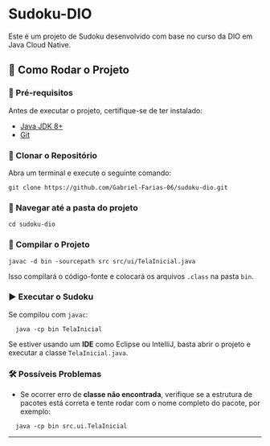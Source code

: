 # Sudoku-DIO

Este é um projeto de Sudoku desenvolvido com base no curso da DIO em Java Cloud Native.

## 🚀 Como Rodar o Projeto

### 🔧 Pré-requisitos

Antes de executar o projeto, certifique-se de ter instalado:

- [Java JDK 8+](https://www.oracle.com/java/technologies/javase-downloads.html)
- [Git](https://git-scm.com/)

### 👅 Clonar o Repositório

Abra um terminal e execute o seguinte comando:
```
git clone https://github.com/Gabriel-Farias-06/sudoku-dio.git
```
### 📂 Navegar até a pasta do projeto
```
cd sudoku-dio
```

### 🏰️ Compilar o Projeto
```
javac -d bin -sourcepath src src/ui/TelaInicial.java
```
Isso compilará o código-fonte e colocará os arquivos `.class` na pasta `bin`.

### ▶️ Executar o Sudoku

Se compilou com `javac`:

```
  java -cp bin TelaInicial
```
Se estiver usando um **IDE** como Eclipse ou IntelliJ, basta abrir o projeto e executar a classe `TelaInicial.java`.

### 🛠️ Possíveis Problemas

- Se ocorrer erro de **classe não encontrada**, verifique se a estrutura de pacotes está correta e tente rodar com o nome completo do pacote, por exemplo:
```
  java -cp bin src.ui.TelaInicial
```
---
